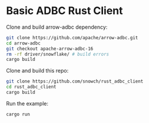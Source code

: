 # Basic ADBC Rust Client

Clone and build arrow-adbc dependency:

```bash
git clone https://github.com/apache/arrow-adbc.git
cd arrow-adbc
git checkout apache-arrow-adbc-16
rm -rf driver/snowflake/ # build errors
cargo build
```

Clone and build this repo:

```bash
git clone https://github.com/snowch/rust_adbc_client
cd rust_adbc_client
cargo build
```

Run the example:

```bash
cargo run
```
